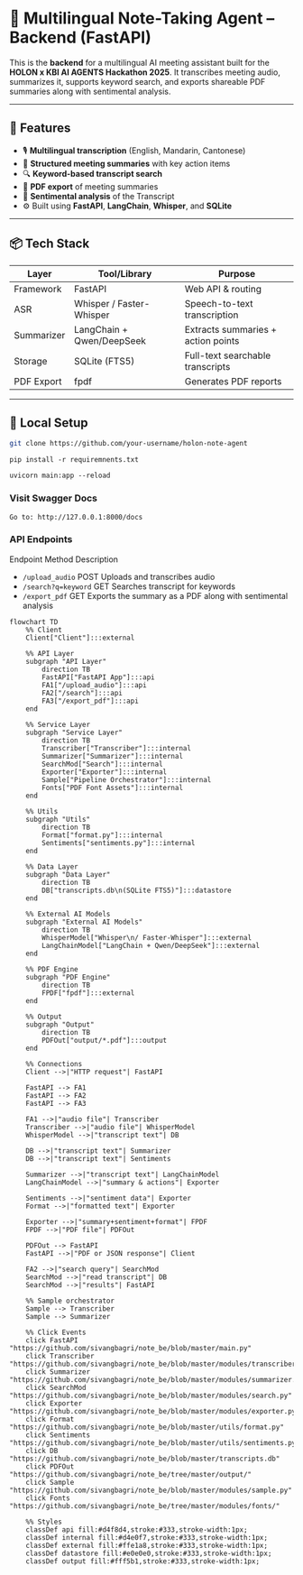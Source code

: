 # 🧠 Multilingual Note-Taking Agent – Backend (FastAPI)

This is the **backend** for a multilingual AI meeting assistant built for the **HOLON x KBI AI AGENTS Hackathon 2025**. It transcribes meeting audio, summarizes it, supports keyword search, and exports shareable PDF summaries along with sentimental analysis.

---

## 🚀 Features

- 🎙️ **Multilingual transcription** (English, Mandarin, Cantonese)
- 📝 **Structured meeting summaries** with key action items
- 🔍 **Keyword-based transcript search**
- 📄 **PDF export** of meeting summaries
- 📄 **Sentimental analysis** of the Transcript
- ⚙️ Built using **FastAPI**, **LangChain**, **Whisper**, and **SQLite**

---

## 📦 Tech Stack

| Layer      | Tool/Library              | Purpose                            |
| ---------- | ------------------------- | ---------------------------------- |
| Framework  | FastAPI                   | Web API & routing                  |
| ASR        | Whisper / Faster-Whisper  | Speech-to-text transcription       |
| Summarizer | LangChain + Qwen/DeepSeek | Extracts summaries + action points |
| Storage    | SQLite (FTS5)             | Full-text searchable transcripts   |
| PDF Export | fpdf                      | Generates PDF reports              |

---

## 🧪 Local Setup

```bash
git clone https://github.com/your-username/holon-note-agent
```
```
pip install -r requiremnents.txt
```
```
uvicorn main:app --reload
```

### Visit Swagger Docs
```
Go to: http://127.0.0.1:8000/docs
```

### API Endpoints

Endpoint Method Description
- `/upload_audio` POST Uploads and transcribes audio
- `/search?q=keyword` GET Searches transcript for keywords
- `/export_pdf` GET Exports the summary as a PDF along with sentimental analysis

``` mermaid
flowchart TD
    %% Client
    Client["Client"]:::external

    %% API Layer
    subgraph "API Layer"
        direction TB
        FastAPI["FastAPI App"]:::api
        FA1["/upload_audio"]:::api
        FA2["/search"]:::api
        FA3["/export_pdf"]:::api
    end

    %% Service Layer
    subgraph "Service Layer"
        direction TB
        Transcriber["Transcriber"]:::internal
        Summarizer["Summarizer"]:::internal
        SearchMod["Search"]:::internal
        Exporter["Exporter"]:::internal
        Sample["Pipeline Orchestrator"]:::internal
        Fonts["PDF Font Assets"]:::internal
    end

    %% Utils
    subgraph "Utils"
        direction TB
        Format["format.py"]:::internal
        Sentiments["sentiments.py"]:::internal
    end

    %% Data Layer
    subgraph "Data Layer"
        direction TB
        DB["transcripts.db\n(SQLite FTS5)"]:::datastore
    end

    %% External AI Models
    subgraph "External AI Models"
        direction TB
        WhisperModel["Whisper\n/ Faster‑Whisper"]:::external
        LangChainModel["LangChain + Qwen/DeepSeek"]:::external
    end

    %% PDF Engine
    subgraph "PDF Engine"
        direction TB
        FPDF["fpdf"]:::external
    end

    %% Output
    subgraph "Output"
        direction TB
        PDFOut["output/*.pdf"]:::output
    end

    %% Connections
    Client -->|"HTTP request"| FastAPI

    FastAPI --> FA1
    FastAPI --> FA2
    FastAPI --> FA3

    FA1 -->|"audio file"| Transcriber
    Transcriber -->|"audio file"| WhisperModel
    WhisperModel -->|"transcript text"| DB

    DB -->|"transcript text"| Summarizer
    DB -->|"transcript text"| Sentiments

    Summarizer -->|"transcript text"| LangChainModel
    LangChainModel -->|"summary & actions"| Exporter

    Sentiments -->|"sentiment data"| Exporter
    Format -->|"formatted text"| Exporter

    Exporter -->|"summary+sentiment+format"| FPDF
    FPDF -->|"PDF file"| PDFOut

    PDFOut --> FastAPI
    FastAPI -->|"PDF or JSON response"| Client

    FA2 -->|"search query"| SearchMod
    SearchMod -->|"read transcript"| DB
    SearchMod -->|"results"| FastAPI

    %% Sample orchestrator
    Sample --> Transcriber
    Sample --> Summarizer

    %% Click Events
    click FastAPI "https://github.com/sivangbagri/note_be/blob/master/main.py"
    click Transcriber "https://github.com/sivangbagri/note_be/blob/master/modules/transcriber.py"
    click Summarizer "https://github.com/sivangbagri/note_be/blob/master/modules/summarizer.py"
    click SearchMod "https://github.com/sivangbagri/note_be/blob/master/modules/search.py"
    click Exporter "https://github.com/sivangbagri/note_be/blob/master/modules/exporter.py"
    click Format "https://github.com/sivangbagri/note_be/blob/master/utils/format.py"
    click Sentiments "https://github.com/sivangbagri/note_be/blob/master/utils/sentiments.py"
    click DB "https://github.com/sivangbagri/note_be/blob/master/transcripts.db"
    click PDFOut "https://github.com/sivangbagri/note_be/tree/master/output/"
    click Sample "https://github.com/sivangbagri/note_be/blob/master/modules/sample.py"
    click Fonts "https://github.com/sivangbagri/note_be/tree/master/modules/fonts/"

    %% Styles
    classDef api fill:#d4f8d4,stroke:#333,stroke-width:1px;
    classDef internal fill:#d4e0f7,stroke:#333,stroke-width:1px;
    classDef external fill:#ffe1a8,stroke:#333,stroke-width:1px;
    classDef datastore fill:#e0e0e0,stroke:#333,stroke-width:1px;
    classDef output fill:#fff5b1,stroke:#333,stroke-width:1px;
```
